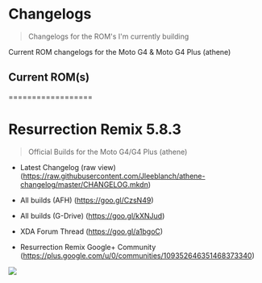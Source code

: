 # Changelogs
> Changelogs for the ROM's I'm currently building

Current ROM changelogs for the Moto G4 & Moto G4 Plus (athene)

## Current ROM(s) 
==================

# Resurrection Remix 5.8.3
> Official Builds for the Moto G4/G4 Plus (athene)

* Latest Changelog (raw view) (https://raw.githubusercontent.com/Jleeblanch/athene-changelog/master/CHANGELOG.mkdn)

* All builds (AFH) (https://goo.gl/CzsN49)
* All builds (G-Drive) (https://goo.gl/kXNJud)

* XDA Forum Thread (https://goo.gl/a1bgoC)

* Resurrection Remix Google+ Community (https://plus.google.com/u/0/communities/109352646351468373340)

![](https://lh3.googleusercontent.com/-xLnNs8e6SkA/AAAAAAAAAAI/AAAAAAAAAnY/SxM8WNTaKSo/w360-h203-p-rw/photo.jpg)
